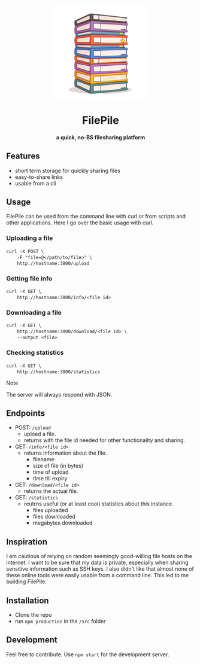 <p align="center">
    <img  src="assets/Filepile.png" width="250" height="250">
</p>

<span align="center">
  <h1>FilePile</h1>
  <h4>a quick, no-BS filesharing platform</h4>
</span>

## Features
- short term storage for quickly sharing files
- easy-to-share links
- usable from a cli

## Usage
FilePile can be used from the command line with curl or from scripts and other applications. Here I go over the basic usage with curl.
### Uploading a file
````
curl -X POST \
    -F "file=@</path/to/file>" \
    http://hostname:3000/upload
````
### Getting file info
````
curl -X GET \
    http://hostname:3000/info/<file id>
````
### Downloading a file
````
curl -X GET \
    http://hostname:3000/download/<file id> \
    --output <file>
````
### Checking statistics
````
curl -X GET \
    http://hostname:3000/statistics
````

> [!NOTE]
> The server will always respond with JSON. 

## Endpoints
- POST: `/upload`
    - upload a file.
    - returns with the file id needed for other functionality and sharing.
- GET: `/info/<file id>`
    - returns information about the file.
        - filename
        - size of file (in bytes)
        - time of upload
        - time till expiry
- GET: `/download/<file id>`
    - returns the actual file.
- GET: `/statistics`
    - reutrns useful (or at least cool) statistics about this instance.
        - files uploaded
        - files downloaded 
        - megabytes downloaded

## Inspiration
I am cautious of relying on random seemingly good-willing file hosts on the internet. I want to be sure that my data is private, especially when sharing sensitive information such as SSH keys. I also didn't like that almost none of these online tools were easily usable from a command line. This led to me building FilePile.

## Installation
- Clone the repo
- run `npm production` in the `/src` folder

## Development
Feel free to contribute. Use `npm start` for the development server.